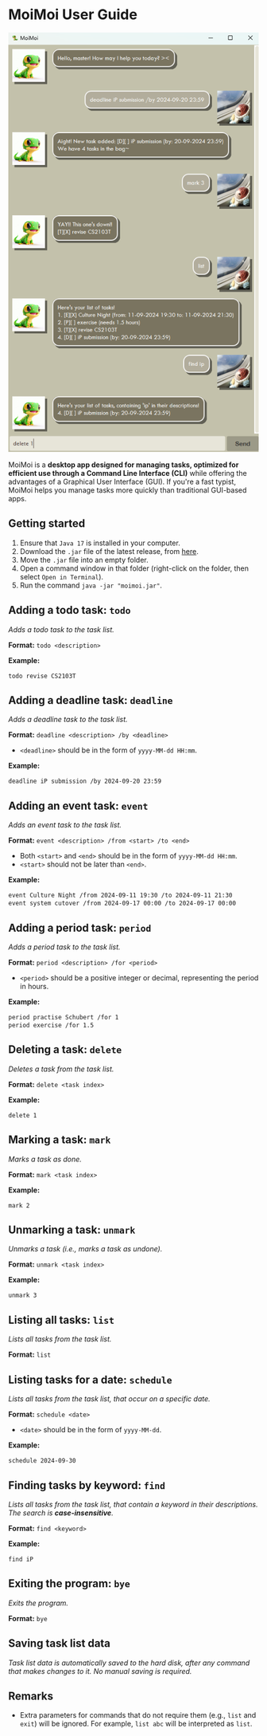 # MoiMoi User Guide

![Screenshot of the user interface.](Ui.png)

MoiMoi is a **desktop app designed for managing tasks,
optimized for efficient use through a Command Line Interface (CLI)**
while offering the advantages of a Graphical User Interface (GUI).
If you're a fast typist, MoiMoi helps you manage tasks more quickly than traditional GUI-based apps.

## Getting started

1. Ensure that `Java 17` is installed in your computer.
2. Download the `.jar` file of the latest release, from [here](https://github.com/wkxcass/ip/releases/).
3. Move the `.jar` file into an empty folder.
4. Open a command window in that folder (right-click on the folder, then select `Open in Terminal`).
5. Run the command `java -jar "moimoi.jar"`.

## Adding a todo task: `todo`

_Adds a todo task to the task list._

**Format:** `todo <description>`

**Example:**

```
todo revise CS2103T
```

## Adding a deadline task: `deadline`

_Adds a deadline task to the task list._

**Format:** `deadline <description> /by <deadline>`

* `<deadline>` should be in the form of `yyyy-MM-dd HH:mm`.

**Example:**

```
deadline iP submission /by 2024-09-20 23:59
```

## Adding an event task: `event`

_Adds an event task to the task list._

**Format:** `event <description> /from <start> /to <end>`

* Both `<start>` and `<end>` should be in the form of `yyyy-MM-dd HH:mm`.
* `<start>` should not be later than `<end>`.

**Example:**

```
event Culture Night /from 2024-09-11 19:30 /to 2024-09-11 21:30
event system cutover /from 2024-09-17 00:00 /to 2024-09-17 00:00
```

## Adding a period task: `period`

_Adds a period task to the task list._

**Format:** `period <description> /for <period>`

* `<period>` should be a positive integer or decimal, representing the period in hours.

**Example:**

```
period practise Schubert /for 1
period exercise /for 1.5
```

## Deleting a task: `delete`

_Deletes a task from the task list._

**Format:** `delete <task index>`

**Example:**

```
delete 1
```

## Marking a task: `mark`

_Marks a task as done._

**Format:** `mark <task index>`

**Example:**

```
mark 2
```

## Unmarking a task: `unmark`

_Unmarks a task (i.e., marks a task as undone)._

**Format:** `unmark <task index>`

**Example:**

```
unmark 3
```

## Listing all tasks: `list`

_Lists all tasks from the task list._

**Format:** `list`

## Listing tasks for a date: `schedule`

_Lists all tasks from the task list, that occur on a specific date._

**Format:** `schedule <date>`

* `<date>` should be in the form of `yyyy-MM-dd`.

**Example:**

```
schedule 2024-09-30
```

## Finding tasks by keyword: `find`

_Lists all tasks from the task list, that contain a keyword in their descriptions._
_The search is **case-insensitive**._

**Format:** `find <keyword>`

**Example:**

```
find iP
```

## Exiting the program: `bye`

_Exits the program._

**Format:** `bye`

## Saving task list data
_Task list data is automatically saved to the hard disk, after any command that makes changes to it.
No manual saving is required._

## Remarks

* Extra parameters for commands that do not require them (e.g., `list` and `exit`) will be ignored.
For example, `list abc` will be interpreted as `list`.